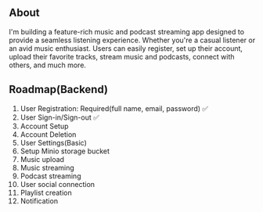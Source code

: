 ## About

I'm building a feature-rich music and podcast streaming app designed to provide a seamless listening experience. Whether you're a casual listener or an avid music enthusiast. Users can easily register, set up their account, upload their favorite tracks, stream music and podcasts, connect with others, and much more.

## Roadmap(Backend)

<ol>
<li>User Registration: Required(full name, email, password) ✅</li>
<li>User Sign-in/Sign-out ✅</li>
<li>Account Setup</li>
<li>Account Deletion</li>
<li>User Settings(Basic)</li>
<li>Setup Minio storage bucket</li>
<li>Music upload</li>
<li>Music streaming</li>
<li>Podcast streaming</li>
<li>User social connection</li>
<li>Playlist creation</li>
<li>Notification</li>
</ol>
